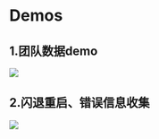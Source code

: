 # Demos #
## 1.团队数据demo ##
![](https://i.imgur.com/6eNMsYp.jpg)
## 2.闪退重启、错误信息收集 ##
![](https://i.imgur.com/FiHKwg9.jpg)